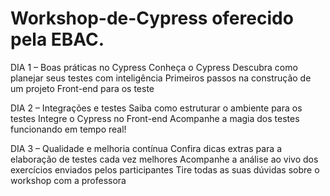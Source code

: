# Workshop-de-Cypress oferecido pela EBAC.

DIA 1 – Boas práticas no Cypress
Conheça o Cypress
Descubra como planejar seus testes com inteligência
Primeiros passos na construção de um projeto Front-end para os teste

DIA 2 – Integrações e testes
Saiba como estruturar o ambiente para os testes
Integre o Cypress no Front-end
Acompanhe a magia dos testes funcionando em tempo real!

DIA 3 – Qualidade e melhoria contínua
Confira dicas extras para a elaboração de testes cada vez melhores
Acompanhe a análise ao vivo dos exercícios enviados pelos participantes
Tire todas as suas dúvidas sobre o workshop com a professora

